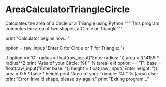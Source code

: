 # AreaCalculatorTriangleCircle
Calculates the area of a Circle or a Triangle using Python 
""" This program computes the area of two shapes, a Circle or Triangle"""

print "Calculator begins now..."

option = raw_input("Enter C for Circle or T for Triangle: ") 

if option == 'C':
  radius = float(raw_input("Enter radius: "))
  area = 3.14159 * radius**2
  print "Area of your Circle: %f " % (area)
elif option == 'T':
  base = float(raw_input("Enter base: "))
  height = float(raw_input("Enter height: "))
  area = 0.5 * base * height
  print "Area of your Triangle: %f " % (area)
else:
    print "Error! Invalid shape, please try again."
    print "Exiting program..."
